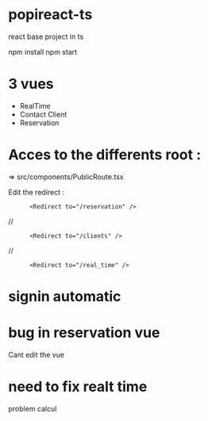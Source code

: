 # popireact-ts

react base project in ts

npm install
npm start

# 3 vues

- RealTime
- Contact Client
- Reservation

# Acces to the differents root :

=> src/components/PublicRoute.tsx

Edit the redirect :

          <Redirect to="/reservation" />

//

          <Redirect to="/clients" />

//

          <Redirect to="/real_time" />

# signin automatic

# bug in reservation vue

Cant edit the vue

# need to fix realt time

problem calcul
